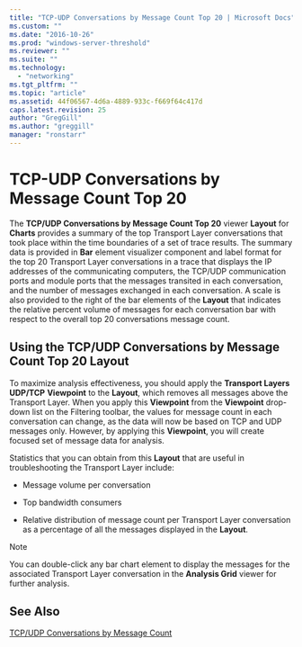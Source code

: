 ```yaml
---
title: "TCP-UDP Conversations by Message Count Top 20 | Microsoft Docs"
ms.custom: ""
ms.date: "2016-10-26"
ms.prod: "windows-server-threshold"
ms.reviewer: ""
ms.suite: ""
ms.technology: 
  - "networking"
ms.tgt_pltfrm: ""
ms.topic: "article"
ms.assetid: 44f06567-4d6a-4889-933c-f669f64c417d
caps.latest.revision: 25
author: "GregGill"
ms.author: "greggill"
manager: "ronstarr"
---
```

# TCP-UDP Conversations by Message Count Top 20
The **TCP/UDP Conversations by Message Count Top 20** viewer **Layout** for **Charts** provides a summary of the top Transport Layer conversations that took place within the time boundaries of a set of trace results. The summary data is provided in **Bar** element visualizer component and label format for the top 20 Transport Layer conversations in a trace that displays the IP addresses of the communicating computers, the TCP/UDP communication ports and module ports that the messages transited in each conversation, and the number of messages exchanged in each conversation. A scale is also provided to the right of the bar elements of the **Layout** that indicates the relative percent volume of messages for each conversation bar with respect to the overall top 20 conversations message count.  
  
## Using the TCP/UDP Conversations by Message Count Top 20 Layout  
 To maximize analysis effectiveness, you should apply the **Transport Layers UDP/TCP** **Viewpoint** to the **Layout**, which removes all messages above the Transport Layer. When you apply this **Viewpoint** from the **Viewpoint** drop-down list on the Filtering toolbar, the values for message count in each conversation can change, as the data will now be based on TCP and UDP messages only. However, by applying this **Viewpoint**, you will create  focused set of message data for analysis.  
  
 Statistics that you can obtain from this **Layout** that are useful in troubleshooting the Transport Layer include:  
  
-   Message volume per conversation  
  
-   Top bandwidth consumers  
  
-   Relative distribution of message count per Transport Layer conversation as a percentage of all the messages displayed in the **Layout**.  
  
> [!NOTE]
>  You can double-click any bar chart element to display the messages for the associated Transport Layer conversation in the **Analysis Grid** viewer for further analysis.  
  
## See Also  
 [TCP/UDP Conversations by Message Count](tcp-udp-conversations-by-message-count.md)